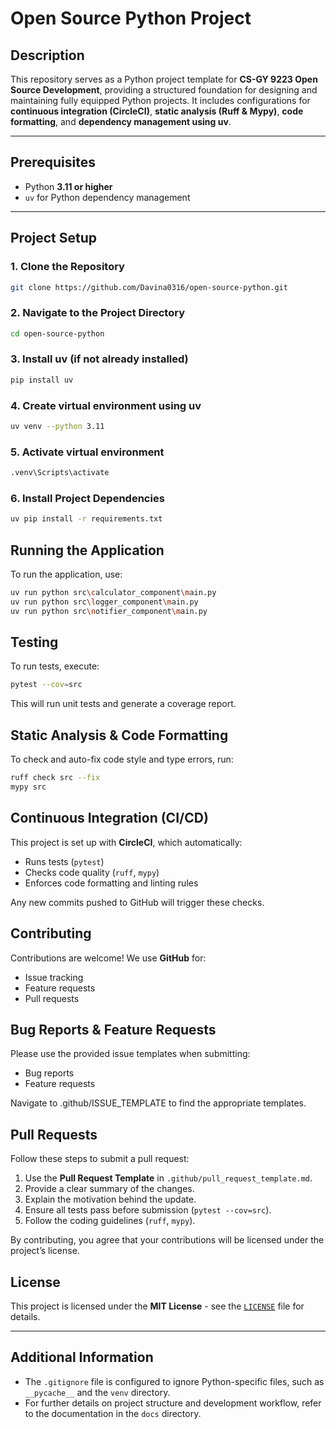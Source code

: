 # Open Source Python Project

## Description
This repository serves as a Python project template for **CS-GY 9223 Open Source Development**, providing a structured foundation for designing and maintaining fully equipped Python projects. It includes configurations for **continuous integration (CircleCI)**, **static analysis (Ruff & Mypy)**, **code formatting**, and **dependency management using uv**.

---

## Prerequisites
- Python **3.11 or higher**
- `uv` for Python dependency management

---

## Project Setup

### **1. Clone the Repository**
```bash
git clone https://github.com/Davina0316/open-source-python.git
```

### **2. Navigate to the Project Directory**
```bash
cd open-source-python
```

### **3. Install uv (if not already installed)**
```bash
pip install uv
```
### **4. Create virtual environment using uv**
```bash
uv venv --python 3.11
```

### **5. Activate virtual environment**
```bash
.venv\Scripts\activate
```

### **6. Install Project Dependencies**
```bash
uv pip install -r requirements.txt
```

## Running the Application
To run the application, use:
```bash
uv run python src\calculator_component\main.py
uv run python src\logger_component\main.py
uv run python src\notifier_component\main.py
```


## Testing
To run tests, execute:
```bash
pytest --cov=src
```

This will run unit tests and generate a coverage report.

## Static Analysis & Code Formatting
To check and auto-fix code style and type errors, run:
```bash
ruff check src --fix
mypy src
```

## Continuous Integration (CI/CD)
This project is set up with **CircleCI**, which automatically:

- Runs tests (`pytest`)
- Checks code quality (`ruff`, `mypy`)
- Enforces code formatting and linting rules

Any new commits pushed to GitHub will trigger these checks.



## Contributing
Contributions are welcome! We use **GitHub** for:
- Issue tracking
- Feature requests
- Pull requests

## Bug Reports & Feature Requests
Please use the provided issue templates when submitting:
- Bug reports
- Feature requests

Navigate to .github/ISSUE_TEMPLATE to find the appropriate templates.

## Pull Requests

Follow these steps to submit a pull request:

1. Use the **Pull Request Template** in `.github/pull_request_template.md`.
2. Provide a clear summary of the changes.
3. Explain the motivation behind the update.
4. Ensure all tests pass before submission (`pytest --cov=src`).
5. Follow the coding guidelines (`ruff`, `mypy`).

By contributing, you agree that your contributions will be licensed under the project’s license.


## License

This project is licensed under the **MIT License** - see the [`LICENSE`](LICENSE) file for details.

---

## Additional Information

- The `.gitignore` file is configured to ignore Python-specific files, such as `__pycache__` and the `venv` directory.
- For further details on project structure and development workflow, refer to the documentation in the `docs` directory.


